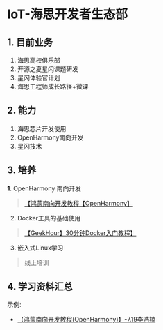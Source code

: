 # IoT-海思开发者生态部

## 1. 目前业务

1. 海思高校俱乐部
2. 开源之夏星闪课题研发
3. 星闪体验官计划
4. 海思工程师成长路径+微课

## 2. 能力

1. 海思芯片开发使用
2. OpenHarmony南向开发
3. 星闪技术

## 3. 培养

**1**. OpenHarmony 南向开发
>[【鸿蒙南向开发教程【OpenHarmony】](https://www.bilibili.com/video/BV1N4421X75y?vd_source=83dda7469933b46fcc614109e61a8066)
2. Docker工具的基础使用
>[【GeekHour】30分钟Docker入门教程】](https://www.bilibili.com/video/BV14s4y1i7Vf?vd_source=83dda7469933b46fcc614109e61a8066)
3. 嵌入式Linux学习
>线上培训


## 4. 学习资料汇总
示例:
- [【鸿蒙南向开发教程(OpenHarmony)】-7.19李浩楠](https://www.bilibili.com/video/BV1N4421X75y?vd_source=83dda7469933b46fcc614109e61a8066)